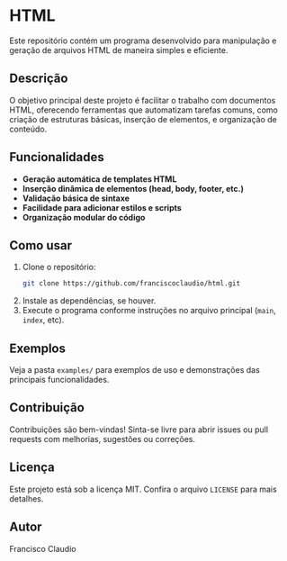 # HTML

Este repositório contém um programa desenvolvido para manipulação e geração de arquivos HTML de maneira simples e eficiente.

## Descrição

O objetivo principal deste projeto é facilitar o trabalho com documentos HTML, oferecendo ferramentas que automatizam tarefas comuns, como criação de estruturas básicas, inserção de elementos, e organização de conteúdo.

## Funcionalidades

- **Geração automática de templates HTML**
- **Inserção dinâmica de elementos (head, body, footer, etc.)**
- **Validação básica de sintaxe**
- **Facilidade para adicionar estilos e scripts**
- **Organização modular do código**

## Como usar

1. Clone o repositório:
   ```bash
   git clone https://github.com/franciscoclaudio/html.git
   ```
2. Instale as dependências, se houver.
3. Execute o programa conforme instruções no arquivo principal (`main`, `index`, etc).

## Exemplos

Veja a pasta `examples/` para exemplos de uso e demonstrações das principais funcionalidades.

## Contribuição

Contribuições são bem-vindas! Sinta-se livre para abrir issues ou pull requests com melhorias, sugestões ou correções.

## Licença

Este projeto está sob a licença MIT. Confira o arquivo `LICENSE` para mais detalhes.

## Autor

Francisco Claudio
